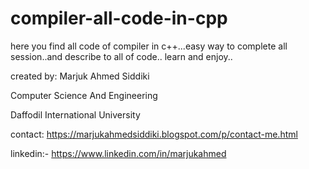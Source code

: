# compiler-all-code-in-cpp
here you find all code of compiler in c++...easy way to complete all session..and describe to all of code..
learn and enjoy..


created by:
Marjuk Ahmed Siddiki

Computer Science And Engineering

Daffodil International University

contact:
https://marjukahmedsiddiki.blogspot.com/p/contact-me.html


linkedin:- https://www.linkedin.com/in/marjukahmed
